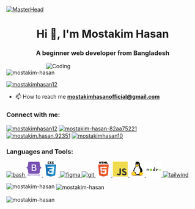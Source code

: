 [![MasterHead](https://www.digitalsolutionservices.com/img/services/web%20development.gif)](https://Mostakim-Hasan.io)
<h1 align="center">Hi 👋, I'm Mostakim Hasan</h1>
<h3 align="center">A beginner web developer from Bangladesh</h3>
<img align="right" alt="Coding" width="400" src="https://media3.giphy.com/media/qgQUggAC3Pfv687qPC/giphy.gif">

<p align="left"> <img src="https://komarev.com/ghpvc/?username=mostakim-hasan&label=Profile%20views&color=0e75b6&style=flat" alt="mostakim-hasan" /> </p>

<p align="left"> <a href="https://twitter.com/mostakimhasan12" target="blank"><img src="https://img.shields.io/twitter/follow/mostakimhasan12?logo=twitter&style=for-the-badge" alt="mostakimhasan12" /></a> </p>

- 📫 How to reach me **mostakimhasanofficial@gmail.com**

<h3 align="left">Connect with me:</h3>
<p align="left">
<a href="https://twitter.com/mostakimhasan12" target="blank"><img align="center" src="https://raw.githubusercontent.com/rahuldkjain/github-profile-readme-generator/master/src/images/icons/Social/twitter.svg" alt="mostakimhasan12" height="30" width="40" /></a>
<a href="https://linkedin.com/in/mostakim-hasan-82aa75221" target="blank"><img align="center" src="https://raw.githubusercontent.com/rahuldkjain/github-profile-readme-generator/master/src/images/icons/Social/linked-in-alt.svg" alt="mostakim-hasan-82aa75221" height="30" width="40" /></a>
<a href="https://fb.com/mostakim.hasan.92351" target="blank"><img align="center" src="https://raw.githubusercontent.com/rahuldkjain/github-profile-readme-generator/master/src/images/icons/Social/facebook.svg" alt="mostakim.hasan.92351" height="30" width="40" /></a>
<a href="https://instagram.com/mostakimhasan10" target="blank"><img align="center" src="https://raw.githubusercontent.com/rahuldkjain/github-profile-readme-generator/master/src/images/icons/Social/instagram.svg" alt="mostakimhasan10" height="30" width="40" /></a>
</p>

<h3 align="left">Languages and Tools:</h3>
<p align="left"> <a href="https://www.gnu.org/software/bash/" target="_blank" rel="noreferrer"> <img src="https://www.vectorlogo.zone/logos/gnu_bash/gnu_bash-icon.svg" alt="bash" width="40" height="40"/> </a> <a href="https://getbootstrap.com" target="_blank" rel="noreferrer"> <img src="https://raw.githubusercontent.com/devicons/devicon/master/icons/bootstrap/bootstrap-plain-wordmark.svg" alt="bootstrap" width="40" height="40"/> </a> <a href="https://www.w3schools.com/css/" target="_blank" rel="noreferrer"> <img src="https://raw.githubusercontent.com/devicons/devicon/master/icons/css3/css3-original-wordmark.svg" alt="css3" width="40" height="40"/> </a> <a href="https://www.figma.com/" target="_blank" rel="noreferrer"> <img src="https://www.vectorlogo.zone/logos/figma/figma-icon.svg" alt="figma" width="40" height="40"/> </a> <a href="https://git-scm.com/" target="_blank" rel="noreferrer"> <img src="https://www.vectorlogo.zone/logos/git-scm/git-scm-icon.svg" alt="git" width="40" height="40"/> </a> <a href="https://www.w3.org/html/" target="_blank" rel="noreferrer"> <img src="https://raw.githubusercontent.com/devicons/devicon/master/icons/html5/html5-original-wordmark.svg" alt="html5" width="40" height="40"/> </a> <a href="https://developer.mozilla.org/en-US/docs/Web/JavaScript" target="_blank" rel="noreferrer"> <img src="https://raw.githubusercontent.com/devicons/devicon/master/icons/javascript/javascript-original.svg" alt="javascript" width="40" height="40"/> </a> <a href="https://www.linux.org/" target="_blank" rel="noreferrer"> <img src="https://raw.githubusercontent.com/devicons/devicon/master/icons/linux/linux-original.svg" alt="linux" width="40" height="40"/> </a> <a href="https://nodejs.org" target="_blank" rel="noreferrer"> <img src="https://raw.githubusercontent.com/devicons/devicon/master/icons/nodejs/nodejs-original-wordmark.svg" alt="nodejs" width="40" height="40"/> </a> <a href="https://tailwindcss.com/" target="_blank" rel="noreferrer"> <img src="https://www.vectorlogo.zone/logos/tailwindcss/tailwindcss-icon.svg" alt="tailwind" width="40" height="40"/> </a> </p>

<p><img align="left" src="https://github-readme-stats.vercel.app/api/top-langs?username=mostakim-hasan&show_icons=true&locale=en&layout=compact" alt="mostakim-hasan" /></p>

<p>&nbsp;<img align="center" src="https://github-readme-stats.vercel.app/api?username=mostakim-hasan&show_icons=true&locale=en" alt="mostakim-hasan" /></p>

<p><img align="center" src="https://github-readme-streak-stats.herokuapp.com/?user=mostakim-hasan&" alt="mostakim-hasan" /></p>
